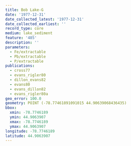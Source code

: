 ```yaml
---
title: Bob Lake-G
date: '1977-12-31'
date_collected_latest: '1977-12-31'
date_collected_earliest: ''
record_type: core
medium: lake_sediment
feature: '485'
description: ''
parameters:
  - Fe/extractable
  - Pb/extractable
  - P/extractable
publications:
  - cross77
  - evans_rigler80
  - dillon_evans82
  - evans80
  - evans_dillon82
  - evans_rigler80a
geo_error: 100.0
geometry: POINT (-78.77461891091015 44.90639068436435)
bbox:
  xmin: -78.7746189
  ymin: 44.9063907
  xmax: -78.7746189
  ymax: 44.9063907
longitude: -78.7746189
latitude: 44.9063907
---
```

